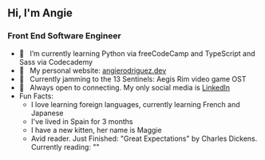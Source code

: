 ## Hi, I'm Angie 
### Front End Software Engineer

- 🌱 &nbsp; I’m currently learning Python via freeCodeCamp and TypeScript and Sass via Codecademy
- 🌺 &nbsp; My personal website: [angierodriguez.dev](https://angierodriguez.dev/)
- 🎵 &nbsp; Currently jamming to the 13 Sentinels: Aegis Rim video game OST
- 💜 &nbsp; Always open to connecting. My only social media is [LinkedIn](https://www.linkedin.com/in/angierodriguezdev/)
- Fun Facts:
  - I love learning foreign languages, currently learning French and Japanese
  - I've lived in Spain for 3 months
  - I have a new kitten, her name is Maggie
  - Avid reader. Just Finished: "Great Expectations" by Charles Dickens. Currently reading: ""
